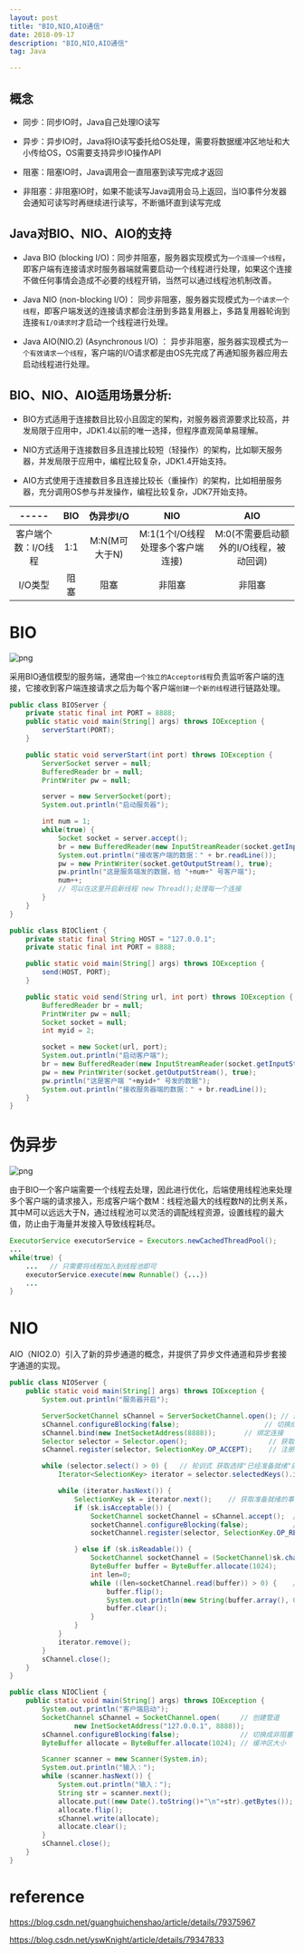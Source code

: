 ```yaml
---
layout: post
title: "BIO,NIO,AIO通信"
date: 2018-09-17
description: "BIO,NIO,AIO通信"
tag: Java

---
```



## 概念

* 同步：同步IO时，Java自己处理IO读写

* 异步：异步IO时，Java将IO读写委托给OS处理，需要将数据缓冲区地址和大小传给OS，OS需要支持异步IO操作API

* 阻塞：阻塞IO时，Java调用会一直阻塞到读写完成才返回

* 非阻塞：非阻塞IO时，如果不能读写Java调用会马上返回，当IO事件分发器会通知可读写时再继续进行读写，不断循环直到读写完成


## Java对BIO、NIO、AIO的支持

* Java BIO (blocking I/O)：同步并阻塞，服务器实现模式为`一个连接一个线程`，即客户端有连接请求时服务器端就需要启动一个线程进行处理，如果这个连接不做任何事情会造成不必要的线程开销，当然可以通过线程池机制改善。

* Java NIO (non-blocking I/O)： 同步非阻塞，服务器实现模式为`一个请求一个线程`，即客户端发送的连接请求都会注册到多路复用器上，多路复用器轮询到连接`有I/O请求时`才启动一个线程进行处理。

* Java AIO(NIO.2) (Asynchronous I/O) ： 异步非阻塞，服务器实现模式为`一个有效请求一个线程`，客户端的I/O请求都是由OS先完成了再通知服务器应用去启动线程进行处理。


## BIO、NIO、AIO适用场景分析:

* BIO方式适用于连接数目比较小且固定的架构，对服务器资源要求比较高，并发局限于应用中，JDK1.4以前的唯一选择，但程序直观简单易理解。

* NIO方式适用于连接数目多且连接比较短（轻操作）的架构，比如聊天服务器，并发局限于应用中，编程比较复杂，JDK1.4开始支持。

* AIO方式使用于连接数目多且连接比较长（重操作）的架构，比如相册服务器，充分调用OS参与并发操作，编程比较复杂，JDK7开始支持。


-----|BIO|伪异步I/O|NIO|AIO
:---:|:---:|:---:|:---:|:---:
客户端个数：I/O线程|1:1|M:N(M可大于N)|M:1(1个I/O线程处理多个客户端连接)|M:0(不需要启动额外的I/O线程，被动回调)
I/O类型|阻塞|阻塞|非阻塞|非阻塞


# BIO

![png](/images/posts/all/传统BIO通信模型图.png)

采用BIO通信模型的服务端，通常由`一个独立的Acceptor线程`负责监听客户端的连接，它接收到客户端连接请求之后为每个客户端`创建一个新的线程`进行链路处理。

```java
public class BIOServer {
    private static final int PORT = 8888;
    public static void main(String[] args) throws IOException {
        serverStart(PORT);
    }

    public static void serverStart(int port) throws IOException {
        ServerSocket server = null;
        BufferedReader br = null;
        PrintWriter pw = null;

        server = new ServerSocket(port);
        System.out.println("启动服务器");

        int num = 1;
        while(true) {
            Socket socket = server.accept();
            br = new BufferedReader(new InputStreamReader(socket.getInputStream()));
            System.out.println("接收客户端的数据：" + br.readLine());
            pw = new PrintWriter(socket.getOutputStream(), true);
            pw.println("这是服务端发的数据，给 "+num+" 号客户端");
            num++;
            // 可以在这里开启新线程 new Thread();处理每一个连接
        }
    }
}

```

```java
public class BIOClient {
    private static final String HOST = "127.0.0.1";
    private static final int PORT = 8888;

    public static void main(String[] args) throws IOException {
        send(HOST, PORT);
    }

    public static void send(String url, int port) throws IOException {
        BufferedReader br = null;
        PrintWriter pw = null;
        Socket socket = null;
        int myid = 2;

        socket = new Socket(url, port);
        System.out.println("启动客户端");
        br = new BufferedReader(new InputStreamReader(socket.getInputStream()));
        pw = new PrintWriter(socket.getOutputStream(), true);
        pw.println("这是客户端 "+myid+" 号发的数据");
        System.out.println("接收服务器端的数据：" + br.readLine());
    }
}
```



# 伪异步

![png](/images/posts/all/伪异步IO模型图.png)

由于BIO一个客户端需要一个线程去处理，因此进行优化，后端使用线程池来处理多个客户端的请求接入，形成客户端个数M：线程池最大的线程数N的比例关系，其中M可以远远大于N，通过线程池可以灵活的调配线程资源，设置线程的最大值，防止由于海量并发接入导致线程耗尽。

```java
ExecutorService executorService = Executors.newCachedThreadPool();
...
while(true) {
    ...   // 只需要将线程加入到线程池即可
    executorService.execute(new Runnable() {...})
    ...
}
```


# NIO

AIO（NIO2.0）引入了新的异步通道的概念，并提供了异步文件通道和异步套接字通道的实现。

```java
public class NIOServer {
    public static void main(String[] args) throws IOException {
        System.out.println("服务器开启");

        ServerSocketChannel sChannel = ServerSocketChannel.open(); // 创建通道
        sChannel.configureBlocking(false);                     // 切换成非阻塞模式
        sChannel.bind(new InetSocketAddress(8888));       // 绑定连接
        Selector selector = Selector.open();                    // 获取选择器
        sChannel.register(selector, SelectionKey.OP_ACCEPT);    // 注册指定监听事件

        while (selector.select() > 0) {   // 轮训式 获取选择"已经准备就绪"的事件
            Iterator<SelectionKey> iterator = selector.selectedKeys().iterator();

            while (iterator.hasNext()) {
                SelectionKey sk = iterator.next();    // 获取准备就绪的事件
                if (sk.isAcceptable()) {
                    SocketChannel socketChannel = sChannel.accept();  // 获取客户端连接
                    socketChannel.configureBlocking(false);           // 设置阻塞模式
                    socketChannel.register(selector, SelectionKey.OP_READ);  // 将通道注册到服务器上

                } else if (sk.isReadable()) {
                    SocketChannel socketChannel = (SocketChannel)sk.channel();
                    ByteBuffer buffer = ByteBuffer.allocate(1024);
                    int len=0;
                    while ((len=socketChannel.read(buffer)) > 0) {    // 读取数据
                        buffer.flip();
                        System.out.println(new String(buffer.array(), 0, len));
                        buffer.clear();
                    }
                }
            }
            iterator.remove();
        }
        sChannel.close();
    }
}
```

```java
public class NIOClient {
    public static void main(String[] args) throws IOException {
        System.out.println("客户端启动");
        SocketChannel sChannel = SocketChannel.open(     // 创建管道
                new InetSocketAddress("127.0.0.1", 8888));
        sChannel.configureBlocking(false);               // 切换成非阻塞
        ByteBuffer allocate = ByteBuffer.allocate(1024); // 缓冲区大小

        Scanner scanner = new Scanner(System.in);
        System.out.println("输入：");
        while (scanner.hasNext()) {
            System.out.println("输入：");
            String str = scanner.next();
            allocate.put((new Date().toString()+"\n"+str).getBytes());
            allocate.flip();
            sChannel.write(allocate);
            allocate.clear();
        }
        sChannel.close();
    }
}
```



# reference

https://blog.csdn.net/guanghuichenshao/article/details/79375967

https://blog.csdn.net/yswKnight/article/details/79347833

